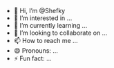 - 👋 Hi, I’m @Shefky
- 👀 I’m interested in ...
- 🌱 I’m currently learning ...
- 💞️ I’m looking to collaborate on ...
- 📫 How to reach me ...
- 😄 Pronouns: ...
- ⚡ Fun fact: ...

<!---
Shefky/Shefky is a ✨ special ✨ repository because its `README.md` (this file) appears on your GitHub profile.
You can click the Preview link to take a look at your changes.
--->
